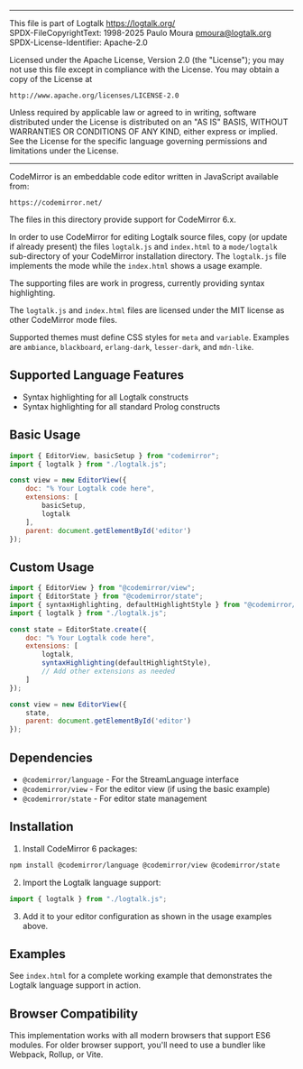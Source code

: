 ________________________________________________________________________

This file is part of Logtalk <https://logtalk.org/>  
SPDX-FileCopyrightText: 1998-2025 Paulo Moura <pmoura@logtalk.org>  
SPDX-License-Identifier: Apache-2.0

Licensed under the Apache License, Version 2.0 (the "License");
you may not use this file except in compliance with the License.
You may obtain a copy of the License at

    http://www.apache.org/licenses/LICENSE-2.0

Unless required by applicable law or agreed to in writing, software
distributed under the License is distributed on an "AS IS" BASIS,
WITHOUT WARRANTIES OR CONDITIONS OF ANY KIND, either express or implied.
See the License for the specific language governing permissions and
limitations under the License.
________________________________________________________________________


CodeMirror is an embeddable code editor written in JavaScript available from:

	https://codemirror.net/

The files in this directory provide support for CodeMirror 6.x.

In order to use CodeMirror for editing Logtalk source files, copy (or update
if already present) the files `logtalk.js` and `index.html` to a `mode/logtalk`
sub-directory of your CodeMirror installation directory. The `logtalk.js` file
implements the mode while the `index.html` shows a usage example.

The supporting files are work in progress, currently providing syntax
highlighting.

The `logtalk.js` and `index.html` files are licensed under the MIT license
as other CodeMirror mode files.

Supported themes must define CSS styles for `meta` and `variable`. Examples
are `ambiance`, `blackboard`, `erlang-dark`, `lesser-dark`, and `mdn-like`.

Supported Language Features
---------------------------

- Syntax highlighting for all Logtalk constructs
- Syntax highlighting for all standard Prolog constructs

Basic Usage
-----------

```javascript
import { EditorView, basicSetup } from "codemirror";
import { logtalk } from "./logtalk.js";

const view = new EditorView({
    doc: "% Your Logtalk code here",
    extensions: [
        basicSetup,
        logtalk
    ],
    parent: document.getElementById('editor')
});
```

Custom Usage
------------

```javascript
import { EditorView } from "@codemirror/view";
import { EditorState } from "@codemirror/state";
import { syntaxHighlighting, defaultHighlightStyle } from "@codemirror/language";
import { logtalk } from "./logtalk.js";

const state = EditorState.create({
    doc: "% Your Logtalk code here",
    extensions: [
        logtalk,
        syntaxHighlighting(defaultHighlightStyle),
        // Add other extensions as needed
    ]
});

const view = new EditorView({
    state,
    parent: document.getElementById('editor')
});
```

Dependencies
------------

- `@codemirror/language` - For the StreamLanguage interface
- `@codemirror/view` - For the editor view (if using the basic example)
- `@codemirror/state` - For editor state management

Installation
------------

1. Install CodeMirror 6 packages:

```bash
npm install @codemirror/language @codemirror/view @codemirror/state
```

2. Import the Logtalk language support:

```javascript
import { logtalk } from "./logtalk.js";
```

3. Add it to your editor configuration as shown in the usage examples above.

Examples
--------

See `index.html` for a complete working example that demonstrates the Logtalk
language support in action.

Browser Compatibility
---------------------

This implementation works with all modern browsers that support ES6 modules.
For older browser support, you'll need to use a bundler like Webpack, Rollup,
or Vite.
